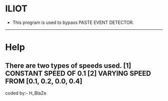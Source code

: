 # ILIOT
- This program is used to bypass PASTE EVENT DETECTOR.
------------
# Help
There are two types of speeds used.
[1] CONSTANT SPEED OF 0.1
[2] VARYING SPEED FROM [0.1, 0.2, 0.0, 0.4]
-----------
coded by:- H_BlaZe
